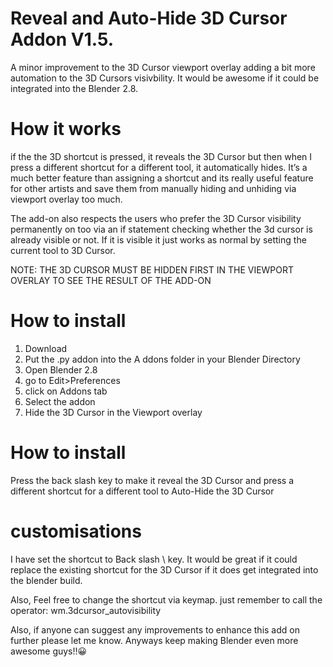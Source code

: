 # Reveal and Auto-Hide 3D Cursor Addon V1.5.

A minor improvement to the 3D Cursor viewport overlay adding a bit more automation to the 3D Cursors visivbility. It would be awesome if it could be integrated into the Blender 2.8. 

# How it works
if the the 3D shortcut is pressed, it reveals the 3D Cursor but then when I press a different shortcut for a different tool, it automatically hides.  It’s a much better feature than assigning a shortcut and its really useful feature for other artists and save them from manually hiding and unhiding via viewport overlay too much. 

The add-on also respects the users who prefer the 3D Cursor visibility permanently on too via an if statement checking whether the 3d cursor is already visible or not.  If it is visible it just works as normal by setting the current tool to 3D Cursor. 

NOTE: THE 3D CURSOR MUST BE HIDDEN FIRST IN THE VIEWPORT OVERLAY TO SEE THE RESULT OF THE ADD-ON

# How to install
1. Download
2. Put the .py addon into the A ddons folder in your Blender Directory  
3. Open Blender 2.8
4. go to Edit>Preferences
5. click on Addons tab 
6. Select the addon 
7. Hide the 3D Cursor in the Viewport overlay

# How to install
Press the back slash key to make it reveal the 3D Cursor and press a different shortcut for a different tool to Auto-Hide the 3D Cursor 

# customisations
I have set the shortcut to Back slash \ key. It would be great if it could replace the existing shortcut for the 3D Cursor if it does get integrated into the blender build. 

Also, Feel free to change the shortcut via keymap. just remember to call the operator: wm.3dcursor_autovisibility

Also, if anyone can suggest any improvements to enhance this add on further please let me know. Anyways keep making Blender even more awesome guys!!😀
